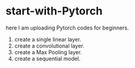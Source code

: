 # start-with-Pytorch
here I am uploading Pytorch codes for beginners.
1. create a single linear layer.
2. create a convolutional layer.
3. create a Max Pooling layer.
4. create a sequential model.
